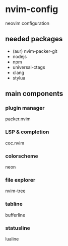 # nvim-config

neovim configuration

## needed packages

* (aur) nvim-packer-git
* nodejs
* npm
* universal-ctags
* clang
* stylua


## main components

### plugin manager

packer.nvim

### LSP & completion

coc.nvim

### colorscheme

neon

### file explorer

nvim-tree

### tabline

bufferline

### statusline

lualine

